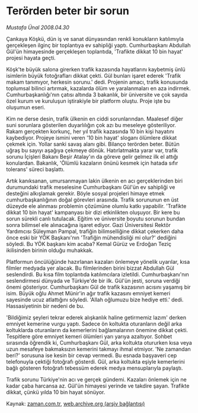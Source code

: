 # Terörden beter bir sorun

*Mustafa Ünal 2008.04.30*

<tr><td class="metin" colspan="2" style="padding-top: 20px; padding-left: 5px; padding-right: 10px;">Çankaya Köşkü, dün iş ve sanat dünyasından renkli konukların katılımıyla gerçekleşen ilginç bir toplantıya ev sahipliği yaptı.  Cumhurbaşkanı Abdullah Gül'ün himayesinde gerçekleşen toplantıda, 'Trafikte dikkat 10 bin hayat' projesi hayata geçti.</td></tr><tr><td class="metin" colspan="2" style="padding-top: 20px; padding-left: 5px; padding-right: 10px;"><p>Köşk'te büyük salona girerken trafik kazasında hayatlarını kaybetmiş ünlü isimlerin büyük fotoğrafları dikkat çekti. Gül bunları işaret ederek 'Trafik makam tanımıyor, herkesin sorunu.' dedi. Projenin amacı, trafik konusunda toplumsal bilinci artırmak, kazalarda ölüm ve yaralanmaları en aza indirmek. Cumhurbaşkanlığı'nın çatısı altında 3 bakanlık, bir üniversite ve çok sayıda özel kurum ve kuruluşun iştirakiyle bir platform oluştu. Proje işte bu oluşumun eseri. 
<p>Kim ne derse desin, trafik ülkenin en ciddi sorunlarından. Maalesef diğer suni sorunlara gösterilen duyarlılığın çok azı bu meseleye gösteriliyor. Rakam gerçekten korkunç, her yıl trafik kazasında 10 bin kişi hayatını kaybediyor. Projeye ismini veren '10 bin hayat' sloganı ölümlere dikkat çekmek için. Yollar sanki savaş alanı gibi. Bilanço terörden beter. Bütün uğraş bu sayıyı aşağıya çekmeye dönük. Hatırlatmakta yarar var, trafik sorunu İçişleri Bakanı Beşir Atalay'ın da göreve gelir gelmez ilk el attığı konulardan. Bakanlık, 'Ölümlü kazaların önünü kesmek için hatada sıfır tolerans' süreci başlattı. 
<p>Artık kanıksanan, umursanmayan lakin ülkenin en acı gerçeklerinden biri durumundaki trafik meselesine Cumhurbaşkanı Gül'ün ev sahipliği ve desteğini alkışlamak gerekir. Böyle sosyal projeleri himaye etmek cumhurbaşkanlığının doğal görevleri arasında. Trafik sorununun en üst düzeyde ele alınması problemin çözümüne olumlu katkı yapabilir. 'Trafikte dikkat 10 bin hayat' kampanyası bir dizi etkinlikten oluşuyor. Bir kere bu sorun sürekli canlı tutulacak. Eğitim ve üniversite boyutu sorunun bundan sonra bilimsel ele alınacağına işaret ediyor. Gazi Üniversitesi Rektör Yardımcısı Süleyman Pampal, trafiğin bilimselliğine dikkat çekerken daha önce eski bir YÖK Başkanı'nın 'Trafiğin mühendisliği mi olur?' dediğini söyledi. Bu YÖK başkanı kim acaba? Kemal Gürüz ve Erdoğan Teziç ikilisinden birinin olduğu muhakkak. 
<p>Platformun öncülüğünde hazırlanan kazaları önlemeye yönelik uyarılar, kısa filmler medyada yer alacak. Bu filmlerinden birini bizzat Abdullah Gül seslendirdi. Bu kısa film toplantıda katılımcılara izletildi. Cumhurbaşkanı'nın seslendirmesi dünyada ve Türkiye'de bir ilk. Gül'ün jesti, soruna verdiği önemi gösteriyor. Cumhurbaşkanı Gül de trafik kazasının acısını yaşamış bir isim. Büyük oğlu Ahmet Münir'in ağır trafik kazasını emniyet kemeri sayesinde ucuz atlattığını söyledi. 'Allah oğlumuzu bize hediye etti.' dedi. Hassasiyetinin bir nedeni de bu. 
<p>'Bildiğimiz şeyleri tekrar ederek alışkanlık haline getirmemiz lazım' derken emniyet kemerine vurgu yaptı. Sadece ön koltukta oturanların değil arka koltuklarda oturanların da kemerlerini bağlamalarının önemine dikkat çekti. Tespitlere göre emniyet kemeri ölümleri yarı yarıya azaltıyor. Sohbet sırasında öğrendik ki, Cumhurbaşkanı Gül, arka koltukta otururken kısa veya uzun mesafeye bakmaksızın kemerini takmayı ihmal etmiyor. 'Ne zamandan beri?' sorusuna ise kesin bir cevap vermedi. Bu esnada başyaveri cep telefonuyla çektiği fotoğrafı gösterdi. Gül, arka koltukta eşiyle kemerlerini bağlı gösteren fotoğrafı tebessüm ederek medya mensuplarıyla paylaştı. 
<p>Trafik sorunu Türkiye'nin acı ve gerçek gündemi. Kazaları önlemek için ne kadar çaba harcansa az. Gül'ün himayesi yerinde ve takdire şayan. Trafikte dikkat, çünkü yılda 10 bin hayat sönüyor. <br/></p></p></p></p></p></p></td></tr>

Kaynak: [zaman.com.tr](http://zaman.com.tr/yazar.do?yazino=683172), [web.archive.org (arşiv bağlantısı)](http://web.archive.org/web/20080630005212/http://www.zaman.com.tr:80/yazar.do?yazino=683172)

